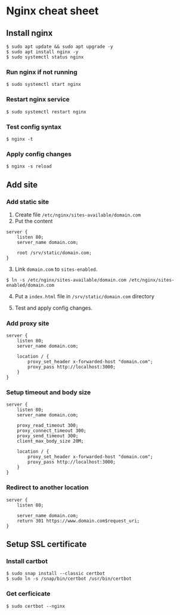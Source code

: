 # Nginx cheat sheet

## Install nginx

```
$ sudo apt update && sudo apt upgrade -y
$ sudo apt install nginx -y
$ sudo systemctl status nginx
```

### Run nginx if not running

```
$ sudo systemctl start nginx
```

### Restart nginx service

```
$ sudo systemctl restart nginx
```

### Test config syntax

```
$ nginx -t
```

### Apply config changes

```
$ nginx -s reload
```

## Add site

### Add static site

1. Create file `/etc/nginx/sites-available/domain.com`
2. Put the content

```
server {
    listen 80;
    server_name domain.com;

    root /srv/static/domain.com;
}
```

3. Link `domain.com` to `sites-enabled`.

```
$ ln -s /etc/nginx/sites-available/domain.com /etc/nginx/sites-enabled/domain.com
```

4. Put a `index.html` file in `/srv/static/domain.com` directory

5. Test and apply config changes.

### Add proxy site

```
server {
    listen 80;
    server_name domain.com;

    location / {
        proxy_set_header x-forwarded-host "domain.com";
        proxy_pass http://localhost:3000;
    }
}
```

### Setup timeout and body size

```
server {
    listen 80;
    server_name domain.com;

    proxy_read_timeout 300;
    proxy_connect_timeout 300;
    proxy_send_timeout 300;
    client_max_body_size 20M;

    location / {
        proxy_set_header x-forwarded-host "domain.com";
        proxy_pass http://localhost:3000;
    }
}
```

### Redirect to another location

```
server {
    listen 80;

    server_name domain.com;
    return 301 https://www.domain.com$request_uri;
}
```

## Setup SSL certificate

### Install cartbot

```
$ sudo snap install --classic certbot
$ sudo ln -s /snap/bin/certbot /usr/bin/certbot
```

### Get cerficicate

```
$ sudo certbot --nginx
```
